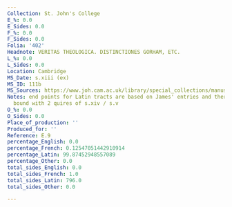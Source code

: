 ```yaml
---
Collection: St. John's College
E_%: 0.0
E_Sides: 0.0
F_%: 0.0
F_Sides: 0.0
Folia: '402'
Headnote: VERITAS THEOLOGICA. DISTINCTIONES GORHAM, ETC.
L_%: 0.0
L_Sides: 0.0
Location: Cambridge
MS_Date: s.xiii (ex)
MS_ID: 111b
MS_Sources: https://www.joh.cam.ac.uk/library/special_collections/manuscripts/medieval_manuscripts/medman/E_9.htm
Notes: end points for Latin tracts are based on James' entries and therefore approximate;
  bound with 2 quires of s.xiv / s.v
O_%: 0.0
O_Sides: 0.0
Place_of_production: ''
Produced_for: ''
Reference: E.9
percentage_English: 0.0
percentage_French: 0.12547051442910914
percentage_Latin: 99.87452948557089
percentage_Other: 0.0
total_sides_English: 0.0
total_sides_French: 1.0
total_sides_Latin: 796.0
total_sides_Other: 0.0

---
```


